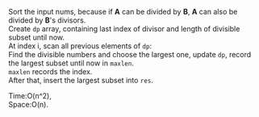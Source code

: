 Sort the input nums, because if __A__ can be divided by __B__, __A__ can also be divided by __B__'s divisors.  
Create `dp` array, containing last index of divisor and length of divisible subset until now.  
At index i, scan all previous elements of `dp`:  
Find the divisible numbers and choose the largest one, update `dp`, record the largest subset until now in `maxlen`.  
`maxlen` records the index.  
After that, insert the largest subset into `res`.  

Time:O(n^2),  
Space:O(n).